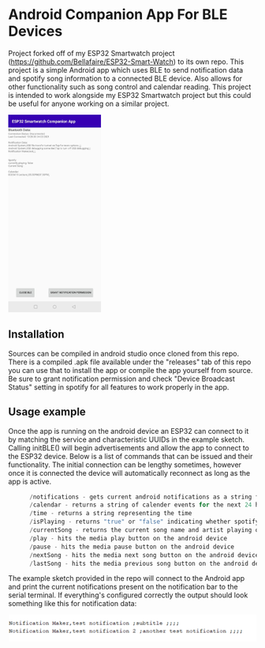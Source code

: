# Android Companion App For BLE Devices
Project forked off of my ESP32 Smartwatch project (https://github.com/Bellafaire/ESP32-Smart-Watch) to its own repo. 
This project is a simple Android app which uses BLE to send notification data and spotify song information to a connected BLE device. 
Also allows for other functionality such as song control and calendar reading. 
This project is intended to work alongside my ESP32 Smartwatch project but this could be useful for anyone working on a similar project. 

<img src="https://github.com/Bellafaire/Android-Companion-App-For-BLE-Devices/blob/master/Images/appInterface.jpg?raw=true" height="400px" />

## Installation

Sources can be compiled in android studio once cloned from this repo. 
There is a compiled .apk file available under the "releases" tab of this repo you can use that to install the app or compile the app yourself from source. 
Be sure to grant notification permission and check "Device Broadcast Status" setting in spotify for all features to work properly in the app. 

## Usage example
Once the app is running on the android device an ESP32 can connect to it by matching the service and characteristic UUIDs in the example sketch. 
Calling initBLE() will begin advertisements and allow the app to connect to the ESP32 device. 
Below is a list of commands that can be issued and their functionality. 
The initial connection can be lengthy sometimes, however once it is connected the device will automatically reconnect as long as the app is active. 

```c
      /notifications - gets current android notifications as a string format "appName,Title;ExtraText,ExtraInfoText,ExtraSubText,ExtraTitle;Description;"
      /calendar - returns a string of calender events for the next 24 hours in format "title;description;startDate;startTime;endTime;eventLocation;"
      /time - returns a string representing the time
      /isPlaying - returns "true" or "false" indicating whether spotify is playing on the android device
      /currentSong - returns the current song name and artist playing on spotify as one string
      /play - hits the media play button on the android device
      /pause - hits the media pause button on the android device
      /nextSong - hits the media next song button on the android device
      /lastSong - hits the media previous song button on the android device
```
The example sketch provided in the repo will connect to the Android app and print the current notifications present on the notification bar to the serial terminal.
If everything's configured correctly the output should look something like this for notification data: 

<img src="https://github.com/Bellafaire/Android-Companion-App-For-BLE-Devices/blob/master/Images/ouputExample.png?raw=true" />
